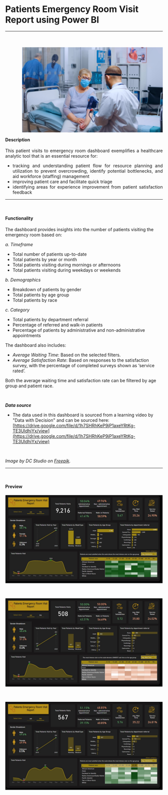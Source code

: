 # Patients Emergency Room Visit Report using Power BI

***
<br>

<div class = "clear-fix">
  <img src="assets/images/ed_img.jpg" style="float:right;width:450px;margin-left:50px;margin-bottom:15px;"/>
  <h4> Description </h4>
  <p align= "justify" > This patient visits to emergency room dashboard exemplifies a healthcare analytic tool that is an essential resource for: </p>
  <ul>
  <li align= "justify"> tracking and understanding patient flow for resource planning and utilization to prevent overcrowding, identify potential bottlenecks, and aid workforce (staffing) management </li>
  <li align= "justify"> improving patient care and facilitate quick triage </li>
  <li align= "justify"> identifying areas for experience improvement from patient satisfaction feedback </li>
  </ul>
</div>


***
<br>

#### Functionality

The dashboard provides insights into the number of patients visiting the emergency room based on:

*a. Timeframe*

- Total number of patients up-to-date
-	Total patients by year or month
-	Total patients visiting during mornings or afternoons
-	Total patients visiting during weekdays or weekends

*b. Demographics*

-	Breakdown of patients by gender
-	Total patients by age group
-	Total patients by race

*c. Category*

-	Total patients by department referral
-	Percentage of referred and walk-in patients
-	Percentage of patients by administrative and non-administrative appointments

The dashboard also includes:

- *Average Waiting Time*: Based on the selected filters.
-	*Average Satisfaction Rate*: Based on responses to the satisfaction survey, with the percentage of completed surveys shown as ‘service rated’.

Both the average waiting time and satisfaction rate can be filtered by age group and patient race.


<br>


***Data source***

* The data used in this dashboard is sourced from a learning video by "Data with Decision" and can be sourced here: [https://drive.google.com/file/d/1h7SHRhKeP9jP1axeYRtKg-TE3UldhiYx/view](https://drive.google.com/file/d/1h7SHRhKeP9jP1axeYRtKg-TE3UldhiYx/view)
  
<br>

*Image by DC Studio on [Freepik](https://www.freepik.com/).*

***
<br>

#### Preview

![](images/Image_01_ER.jpg)

<br>

![](images/Image_02_ER.jpg)

<br>

![](images/Image_03_ER.jpg)

<br>
